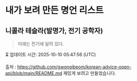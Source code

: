 # 내가 보려 만든 명언 리스트

##  니콜라 테슬라(발명가, 전기 공학자)
> 미래는 전기에 달려 있다.


⏳ 업데이트 시간: 2025-10-10 05:47:56 (UTC)

출처 : https://github.com/gwongibeom/korean-advice-open-api/blob/main/README.md
재밌게 보려고 만들었습니다.
